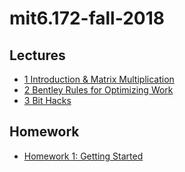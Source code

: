 # mit6.172-fall-2018


## Lectures

- [1 Introduction & Matrix Multiplication](course/static_resources/d0c73dd51c79b95196a2e6faa824e1b4_MIT6_172F18_lec1.pdf)
- [2 Bentley Rules for Optimizing Work](course/static_resources/1a57adbec9520270d4485b42a2e1a316_MIT6_172F18_lec2.pdf)
- [3 Bit Hacks](course/static_resources/cc6983c9ebd77c28e8ae85bc0e575360_MIT6_172F18_lec3.pdf)


## Homework

- [Homework 1: Getting Started](course/static_resources/2724d8594cb413754669fc4e9c6ce7db_MIT6_172F18hw1.pdf)

